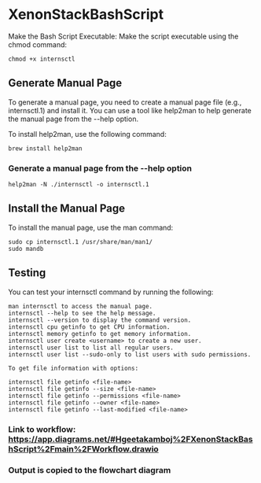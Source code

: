 # XenonStackBashScript

Make the Bash Script Executable:
Make the script executable using the chmod command:
```
chmod +x internsctl
```
## Generate Manual Page
To generate a manual page, you need to create a manual page file (e.g., internsctl.1) and install it. You can use a tool like help2man to help generate the manual page from the --help option. 

To install help2man, use the following command:
```
brew install help2man
```
### Generate a manual page from the --help option
```
help2man -N ./internsctl -o internsctl.1
```

## Install the Manual Page
To install the manual page, use the man command:
```
sudo cp internsctl.1 /usr/share/man/man1/
sudo mandb
```
## Testing
You can test your internsctl command by running the following:
```
man internsctl to access the manual page.
internsctl --help to see the help message.
internsctl --version to display the command version.
internsctl cpu getinfo to get CPU information.
internsctl memory getinfo to get memory information.
internsctl user create <username> to create a new user.
internsctl user list to list all regular users.
internsctl user list --sudo-only to list users with sudo permissions.

To get file information with options:

internsctl file getinfo <file-name>
internsctl file getinfo --size <file-name>
internsctl file getinfo --permissions <file-name>
internsctl file getinfo --owner <file-name>
internsctl file getinfo --last-modified <file-name>
```
### Link to workflow: https://app.diagrams.net/#Hgeetakamboj%2FXenonStackBashScript%2Fmain%2FWorkflow.drawio
### Output is copied to the flowchart diagram











